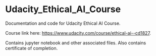 # Udacity_Ethical_AI_Course
Documentation and code for Udacity Ethical AI Course. 

Course link here: https://www.udacity.com/course/ethical-ai--cd1827. 

Contains jupyter notebook and other associated files. Also contains certificate of completion. 
